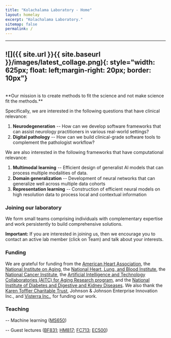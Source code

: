 ```yaml
---
title: "Kolachalama Laboratory - Home"
layout: homelay
excerpt: "Kolachalama Laboratory."
sitemap: false
permalink: /
---
```


---
![]({{ site.url }}{{ site.baseurl }}/images/latest_collage.png){: style="width: 625px; float: left;margin-right: 20px; border: 10px"}
---
<br>
**Our mission is to create methods to fit the science and not make science fit the methods.** 

Specifically, we are interested in the following questions that have clinical relevance:

1. **Neurodegeneration** -- How can we develop software frameworks that can assist neurology practitioners in various real-world settings? 
2. **Digital pathology** -- How can we build clinical-grade software tools to complement the pathologist workflow?

We are also interested in the following frameworks that have computational relevance:

1. **Multimodal learning** -- Efficient design of generalist AI models that can process multiple modalities of data.
2. **Domain generalization** -- Development of neural networks that can generalize well across multiple data cohorts
3. **Representation learning** -- Construction of efficient neural models on high resolution data to process local and contextual information

### Joining our laboratory
We form small teams comprising individuals with complementary expertise and work persistently to build comprehensive solutions. 

**Important:** If you are interested in joining us, then we encourage you to contact an active lab member (click on Team) and talk about your interests. 

### Funding
We are grateful for funding from the [American Heart Association](https://www.heart.org), the [National Institute on Aging](https://www.nia.nih.gov), the [National Heart, Lung, and Blood Institute](https://www.nhlbi.nih.gov), the [National Cancer Institute](https://www.cancer.gov), the [Artificial Intelligence and Technology Collaboratories (AITC) for Aging Research program](https://www.a2collective.ai), and the [National Institute of Diabetes and Digestive and Kidney Diseases](https://www.niddk.nih.gov). We also thank the [Karen Toffler Charitable Trust](https://tofflertrust.org), Johnson & Johnson Enterprise Innovation Inc., and [Visterra Inc.](https://visterrainc.com), for funding our work.

### Teaching
-- Machine learning ([MS650](https://www.bu.edu/academics/gms/courses/gms-ms-650/))

-- Guest lectures ([BF831](https://www.bu.edu/academics/grs/programs/bioinformatics/ms/); [HM817](https://www.bu.edu/academics/questrom/courses/qst-hm-817/); [FC713](https://www.bu.edu/academics/gms/courses/gms-fc-713/); [EC500](https://www.bu.edu/academics/eng/courses/eng-ec-500/))

	



